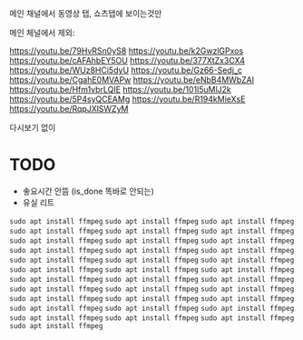 메인 채널에서 동영상 탭, 쇼츠탭에 보이는것만

메인 체널에서 제외:

https://youtu.be/79HvRSn0yS8
https://youtu.be/k2GwzlGPxos
https://youtu.be/cAFAhbEY5OU
https://youtu.be/377XtZx3CX4
https://youtu.be/WUz8HCi5dyU
https://youtu.be/Gz66-Sedj_c
https://youtu.be/CgahE0MVAPw
https://youtu.be/eNbB4MWbZAI
https://youtu.be/Hfm1vbrLQIE
https://youtu.be/101l5uMlJ2k
https://youtu.be/5P4syQCEAMg
https://youtu.be/R194kMieXsE
https://youtu.be/RqpJXlSWZyM

다시보기 없이

# TODO
* 솧요시간 안뜸 (is_done 똑바로 안되는)
* 유실 리트

`sudo apt install ffmpeg`
`sudo apt install ffmpeg`
`sudo apt install ffmpeg`
`sudo apt install ffmpeg`
`sudo apt install ffmpeg`
`sudo apt install ffmpeg`
`sudo apt install ffmpeg`
`sudo apt install ffmpeg`
`sudo apt install ffmpeg`
`sudo apt install ffmpeg`
`sudo apt install ffmpeg`
`sudo apt install ffmpeg`
`sudo apt install ffmpeg`
`sudo apt install ffmpeg`
`sudo apt install ffmpeg`
`sudo apt install ffmpeg`
`sudo apt install ffmpeg`
`sudo apt install ffmpeg`
`sudo apt install ffmpeg`
`sudo apt install ffmpeg`
`sudo apt install ffmpeg`
`sudo apt install ffmpeg`
`sudo apt install ffmpeg`
`sudo apt install ffmpeg`
`sudo apt install ffmpeg`
`sudo apt install ffmpeg`
`sudo apt install ffmpeg`
`sudo apt install ffmpeg`
`sudo apt install ffmpeg`
`sudo apt install ffmpeg`
`sudo apt install ffmpeg`
`sudo apt install ffmpeg`
`sudo apt install ffmpeg`
`sudo apt install ffmpeg`
